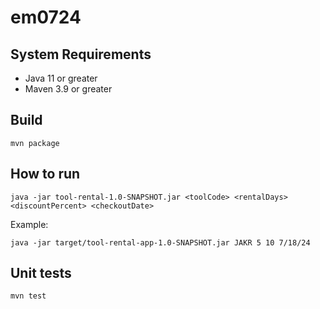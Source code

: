 # em0724

## System Requirements

- Java 11 or greater
- Maven 3.9 or greater

## Build

`mvn package`

## How to run

`java -jar tool-rental-1.0-SNAPSHOT.jar <toolCode> <rentalDays> <discountPercent> <checkoutDate>`

Example:

`java -jar target/tool-rental-app-1.0-SNAPSHOT.jar JAKR 5 10 7/18/24`

## Unit tests

`mvn test`
